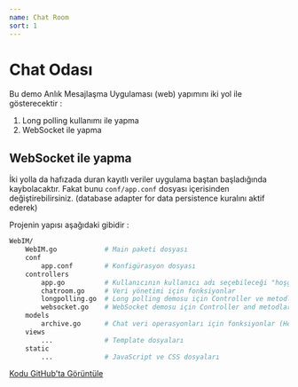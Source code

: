 ```yaml
---
name: Chat Room
sort: 1
---
```


# Chat Odası

Bu demo Anlık Mesajlaşma Uygulaması (web) yapımını iki yol ile gösterecektir :

1. Long polling kullanımı ile yapma
2. WebSocket ile yapma

## WebSocket ile yapma

İki yolla da hafızada duran kayıtlı veriler uygulama baştan başladığında kaybolacaktır. Fakat bunu `conf/app.conf` dosyası içerisinden değiştirebilirsiniz. (database adapter for data persistence kuralını aktif ederek)

Projenin yapısı aşağıdaki gibidir :


```bash
WebIM/
    WebIM.go            # Main paketi dosyası
    conf
        app.conf        # Konfigürasyon dosyası
    controllers
        app.go          # Kullanıcının kullanıcı adı seçebileceği "hoşgeldiniz" ekranı
        chatroom.go     # Veri yönetimi için fonksiyonlar
        longpolling.go  # Long polling demosu için Controller ve metodları
        websocket.go    # WebSocket demosu için Controller and metodları
    models
        archive.go      # Chat veri operasyonları için fonksiyonlar (Her iki demo için)
    views
        ...             # Template dosyaları
    static
        ...             # JavaScript ve CSS dosyaları
```

[Kodu GitHub'ta Görüntüle](https://github.com/beego/samples/tree/master/WebIM)
